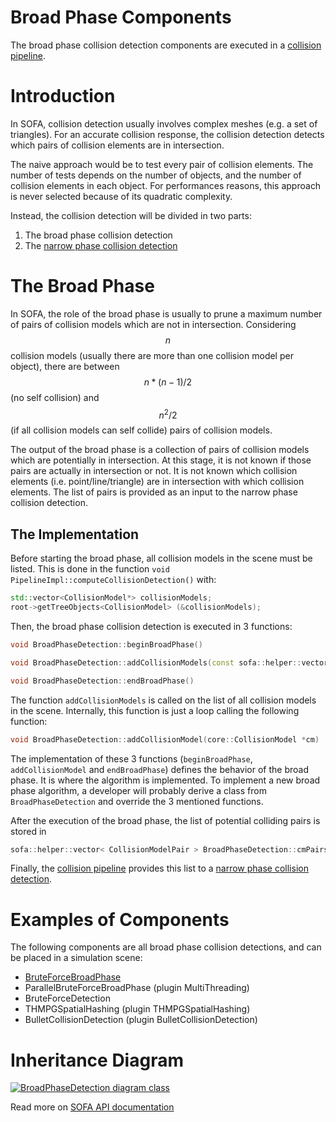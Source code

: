 Broad Phase Components
======================

The broad phase collision detection components are executed in a [collision pipeline](../collisionpipeline).

Introduction
============

In SOFA, collision detection usually involves complex meshes (e.g. a set of triangles).
For an accurate collision response, the collision detection detects which pairs of collision elements are in intersection.

The naive approach would be to test every pair of collision elements.
The number of tests depends on the number of objects, and the number of collision elements in each object.
For performances reasons, this approach is never selected because of its quadratic complexity.

Instead, the collision detection will be divided in two parts:

1. The broad phase collision detection
2. The [narrow phase collision detection](../narrowphases/narrowphase)

The Broad Phase
===============

In SOFA, the role of the broad phase is usually to prune a maximum number of pairs of collision models which are not in intersection.
Considering $$n$$ collision models (usually there are more than one collision model per object), there are between $$n*(n-1)/2$$(no self collision) and $$n^2/2$$(if all collision models can self collide) pairs of collision models.

The output of the broad phase is a collection of pairs of collision models which are potentially in intersection.
At this stage, it is not known if those pairs are actually in intersection or not.
It is not known which collision elements (i.e. point/line/triangle) are in intersection with which collision elements.
The list of pairs is provided as an input to the narrow phase collision detection.

The Implementation
------------------

Before starting the broad phase, all collision models in the scene must be listed. This is done in the function ```void PipelineImpl::computeCollisionDetection()```  with:
```cpp
std::vector<CollisionModel*> collisionModels;
root->getTreeObjects<CollisionModel> (&collisionModels);
```

Then, the broad phase collision detection is executed in 3 functions:

```cpp
void BroadPhaseDetection::beginBroadPhase()
```

```cpp
void BroadPhaseDetection::addCollisionModels(const sofa::helper::vector<core::CollisionModel *>& v)
```

```cpp
void BroadPhaseDetection::endBroadPhase()
```

The function `addCollisionModels` is called on the list of all collision models in the scene.
Internally, this function is just a loop calling the following function:
```cpp
void BroadPhaseDetection::addCollisionModel(core::CollisionModel *cm)
```

The implementation of these 3 functions (`beginBroadPhase`, `addCollisionModel` and `endBroadPhase`) defines the behavior of the broad phase.
It is where the algorithm is implemented.
To implement a new broad phase algorithm, a developer will probably derive a class from `BroadPhaseDetection` and override the 3 mentioned functions.

After the execution of the broad phase, the list of potential colliding pairs is stored in
```cpp
sofa::helper::vector< CollisionModelPair > BroadPhaseDetection::cmPairs;
```
Finally, the [collision pipeline](../collisionpipeline) provides this list to a [narrow phase collision detection](../narrowphases/narrowphase).

Examples of Components
======================

The following components are all broad phase collision detections, and can be placed in a simulation scene:

- [BruteForceBroadPhase](./bruteforcebroadphase)
- ParallelBruteForceBroadPhase (plugin MultiThreading)
- BruteForceDetection
- THMPGSpatialHashing (plugin THMPGSpatialHashing)
- BulletCollisionDetection (plugin BulletCollisionDetection)

Inheritance Diagram
===================

<a href="https://www.sofa-framework.org/api/master/sofa/html/classsofa_1_1core_1_1collision_1_1_broad_phase_detection.html">
<img src="https://www.sofa-framework.org/api/master/sofa/html/classsofa_1_1core_1_1collision_1_1_broad_phase_detection__inherit__graph.png" title="BroadPhaseDetection diagram class"/>
</a>

Read more on [SOFA API documentation](https://www.sofa-framework.org/api/master/sofa/html/classsofa_1_1core_1_1collision_1_1_broad_phase_detection.html)
